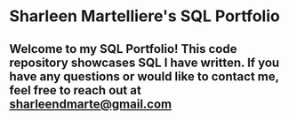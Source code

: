# Sharleen Martelliere's SQL Portfolio

## Welcome to my SQL Portfolio! This code repository showcases SQL I have written. If you have any questions or would like to contact me, feel free to reach out at sharleendmarte@gmail.com 
